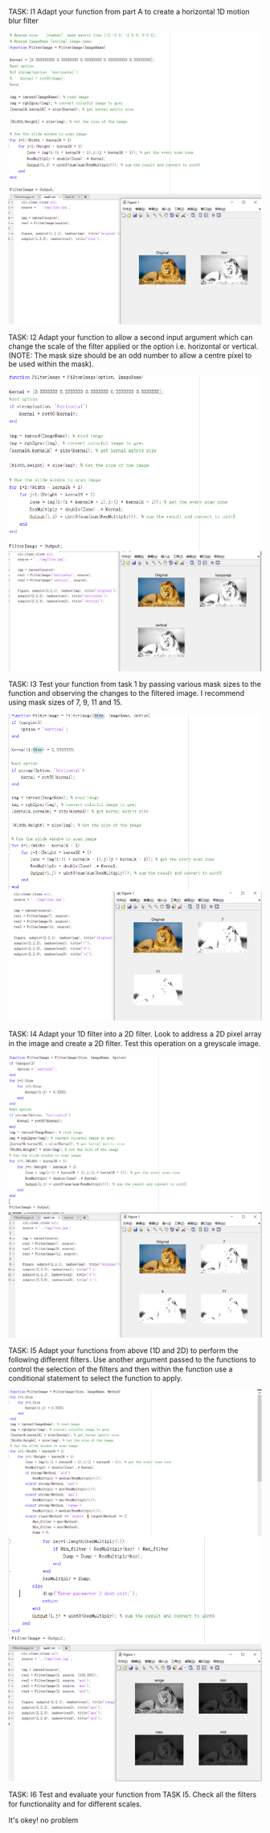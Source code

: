 TASK: I1 Adapt your function from part A to create a horizontal 1D motion blur ﬁlter

![task](src/weak7/1-1.png)
![task](src/weak7/1-2.png)


TASK: I2 Adapt your function to allow a second input argument which can change the scale of the ﬁlter applied or the option i.e. horizontal or vertical. (NOTE: The mask size should be an odd number to allow a centre pixel to be used within the mask).

![task](src/weak7/2-1.png)
![task](src/weak7/2-2.png)

TASK: I3 Test your function from task 1 by passing various mask sizes to the function and observing the changes to the ﬁltered image. I recommend using mask sizes of 7, 9, 11 and 15.

![task](src/weak7/3-1.png)
![task](src/weak7/3-2.png)

TASK: I4 Adapt your 1D ﬁlter into a 2D ﬁlter. Look to address a 2D pixel array in the image and create a 2D ﬁlter. Test this operation on a greyscale image.

![task](src/weak7/4-1.png)
![task](src/weak7/4-2.png)

TASK: I5 Adapt your functions from above (1D and 2D) to perform the following diﬀerent ﬁlters. Use another argument passed to the functions to control the selection of the ﬁlters and then within the function use a conditional statement to select the function to apply.

![task](src/weak7/5-1.png)
![task](src/weak7/5-2.png)
![task](src/weak7/5-3.png)

TASK: I6 Test and evaluate your function from TASK I5. Check all the ﬁlters for functionality and for diﬀerent scales.

It's okey! no problem